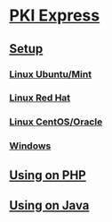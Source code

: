 ﻿# [PKI Express](index.md)
## [Setup](setup/index.md)
### [Linux Ubuntu/Mint](setup/linux-ubuntu.md)
### [Linux Red Hat](setup/linux-redhat.md)
### [Linux CentOS/Oracle](setup/linux-centos.md)
### [Windows](setup/windows.md)
## [Using on PHP](php/index.md)
## [Using on Java](java/index.md)
